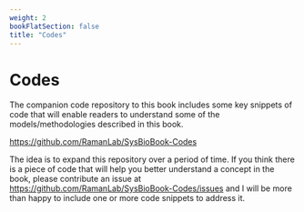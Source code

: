 ```yaml
---
weight: 2
bookFlatSection: false
title: "Codes"
---
```


# Codes

The companion code repository to this book includes some key snippets of code that will enable readers to understand some of the models/methodologies described in this book. 

https://github.com/RamanLab/SysBioBook-Codes

The idea is to expand this repository over a period of time. If you think there is a piece of code that will help you better understand a concept in the book, please contribute an issue at https://github.com/RamanLab/SysBioBook-Codes/issues and I will be more than happy to include one or more code snippets to address it.
